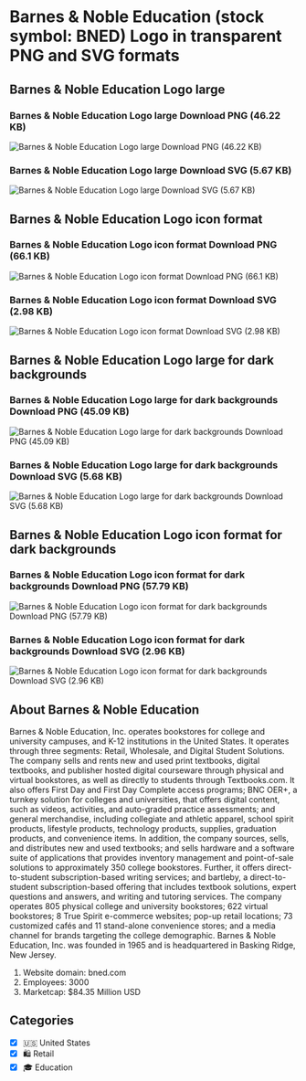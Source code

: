 # Barnes & Noble Education (stock symbol: BNED) Logo in transparent PNG and SVG formats

## Barnes & Noble Education Logo large

### Barnes & Noble Education Logo large Download PNG (46.22 KB)

![Barnes & Noble Education Logo large Download PNG (46.22 KB)](/img/orig/BNED_BIG-57e791ad.png)

### Barnes & Noble Education Logo large Download SVG (5.67 KB)

![Barnes & Noble Education Logo large Download SVG (5.67 KB)](/img/orig/BNED_BIG-caaeab1d.svg)

## Barnes & Noble Education Logo icon format

### Barnes & Noble Education Logo icon format Download PNG (66.1 KB)

![Barnes & Noble Education Logo icon format Download PNG (66.1 KB)](/img/orig/BNED-a60fd395.png)

### Barnes & Noble Education Logo icon format Download SVG (2.98 KB)

![Barnes & Noble Education Logo icon format Download SVG (2.98 KB)](/img/orig/BNED-b4911420.svg)

## Barnes & Noble Education Logo large for dark backgrounds

### Barnes & Noble Education Logo large for dark backgrounds Download PNG (45.09 KB)

![Barnes & Noble Education Logo large for dark backgrounds Download PNG (45.09 KB)](/img/orig/BNED_BIG.D-90ed548b.png)

### Barnes & Noble Education Logo large for dark backgrounds Download SVG (5.68 KB)

![Barnes & Noble Education Logo large for dark backgrounds Download SVG (5.68 KB)](/img/orig/BNED_BIG.D-470d2172.svg)

## Barnes & Noble Education Logo icon format for dark backgrounds

### Barnes & Noble Education Logo icon format for dark backgrounds Download PNG (57.79 KB)

![Barnes & Noble Education Logo icon format for dark backgrounds Download PNG (57.79 KB)](/img/orig/BNED.D-f7038efc.png)

### Barnes & Noble Education Logo icon format for dark backgrounds Download SVG (2.96 KB)

![Barnes & Noble Education Logo icon format for dark backgrounds Download SVG (2.96 KB)](/img/orig/BNED.D-80c2335a.svg)

## About Barnes & Noble Education

Barnes & Noble Education, Inc. operates bookstores for college and university campuses, and K-12 institutions in the United States. It operates through three segments: Retail, Wholesale, and Digital Student Solutions. The company sells and rents new and used print textbooks, digital textbooks, and publisher hosted digital courseware through physical and virtual bookstores, as well as directly to students through Textbooks.com. It also offers First Day and First Day Complete access programs; BNC OER+, a turnkey solution for colleges and universities, that offers digital content, such as videos, activities, and auto-graded practice assessments; and general merchandise, including collegiate and athletic apparel, school spirit products, lifestyle products, technology products, supplies, graduation products, and convenience items. In addition, the company sources, sells, and distributes new and used textbooks; and sells hardware and a software suite of applications that provides inventory management and point-of-sale solutions to approximately 350 college bookstores. Further, it offers direct-to-student subscription-based writing services; and bartleby, a direct-to-student subscription-based offering that includes textbook solutions, expert questions and answers, and writing and tutoring services. The company operates 805 physical college and university bookstores; 622 virtual bookstores; 8 True Spirit e-commerce websites; pop-up retail locations; 73 customized cafés and 11 stand-alone convenience stores; and a media channel for brands targeting the college demographic. Barnes & Noble Education, Inc. was founded in 1965 and is headquartered in Basking Ridge, New Jersey.

1. Website domain: bned.com
2. Employees: 3000
3. Marketcap: $84.35 Million USD


## Categories
- [x] 🇺🇸 United States
- [x] 🛍️ Retail
- [x] 🎓 Education
